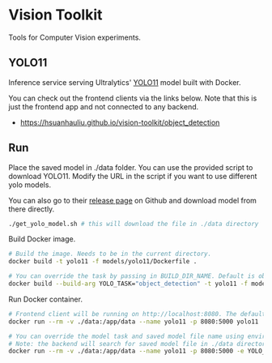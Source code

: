 # Vision Toolkit

Tools for Computer Vision experiments.

## YOLO11

Inference service serving Ultralytics' [YOLO11](https://docs.ultralytics.com/models/yolo11/) model built with Docker.

You can check out the frontend clients via the links below. Note that this is just the frontend app and not connected to any backend.
 - https://hsuanhauliu.github.io/vision-toolkit/object_detection

## Run

Place the saved model in ./data folder. You can use the provided script to download YOLO11. Modify the URL in the script if you want to use different yolo models.

You can also go to their [release page](https://github.com/ultralytics/assets/releases) on Github and download model from there directly.

```bash
./get_yolo_model.sh # this will download the file in ./data directory
```

Build Docker image.

```bash
# Build the image. Needs to be in the current directory.
docker build -t yolo11 -f models/yolo11/Dockerfile .

# You can override the task by passing in BUILD_DIR_NAME. Default is object detection.
docker build --build-arg YOLO_TASK="object_detection" -t yolo11 -f models/yolo11/Dockerfile.
```

Run Docker container.

```bash
# Frontend client will be running on http://localhost:8080. The default will build object detection docker image.
docker run --rm -v ./data:/app/data --name yolo11 -p 8080:5000 yolo11

# You can override the model task and saved model file name using environment variable like so:
# Note: the backend will search for saved model file in ./data directory. Default model name is yolo_model.pt
docker run --rm -v ./data:/app/data --name yolo11 -p 8080:5000 -e YOLO_TASK=object_detect -e SAVED_MODEL=yolo_model.pt yolo11
```

